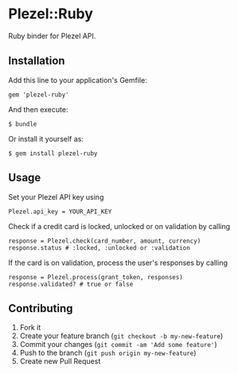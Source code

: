 # Plezel::Ruby

Ruby binder for Plezel API.

## Installation

Add this line to your application's Gemfile:

    gem 'plezel-ruby'

And then execute:

    $ bundle

Or install it yourself as:

    $ gem install plezel-ruby

## Usage

Set your Plezel API key using

    Plezel.api_key = YOUR_API_KEY

Check if a credit card is locked, unlocked or on validation by calling

    response = Plezel.check(card_number, amount, currency)
    response.status # :locked, :unlocked or :validation

If the card is on validation, process the user's responses by calling

    response = Plezel.process(grant_token, responses)
    response.validated? # true or false

## Contributing

1. Fork it
2. Create your feature branch (`git checkout -b my-new-feature`)
3. Commit your changes (`git commit -am 'Add some feature'`)
4. Push to the branch (`git push origin my-new-feature`)
5. Create new Pull Request
